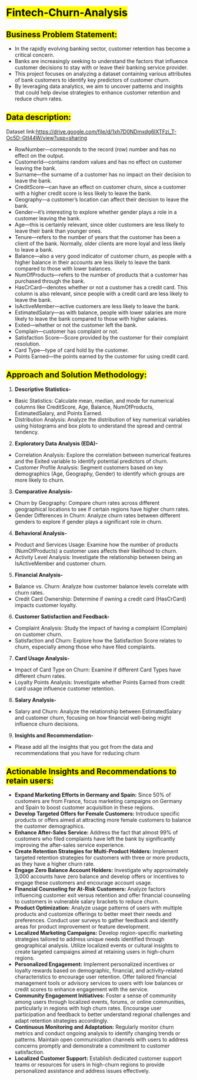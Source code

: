 # <mark>Fintech-Churn-Analysis</mark>

## <mark>Business Problem Statement:</mark>

- In the rapidly evolving banking sector, customer retention has become a critical concern.
- Banks are increasingly seeking to understand the factors that influence customer decisions to stay with or leave their banking service provider.
- This project focuses on analyzing a dataset containing various attributes of bank customers to identify key predictors of customer churn.
- By leveraging data analytics, we aim to uncover patterns and insights that could help devise strategies to enhance customer retention and reduce churn rates.

## <mark>Data description:</mark>

Dataset link:https://drive.google.com/file/d/1xh7D0NDmxdg6IXTFzi_T-Oc5D-GtI44W/view?usp=sharing

- RowNumber—corresponds to the record (row) number and has no effect on the output.
- CustomerId—contains random values and has no effect on customer leaving the bank.
- Surname—the surname of a customer has no impact on their decision to leave the bank.
- CreditScore—can have an effect on customer churn, since a customer with a higher credit score is less likely to leave the bank.
- Geography—a customer’s location can affect their decision to leave the bank.
- Gender—it’s interesting to explore whether gender plays a role in a customer leaving the bank.
- Age—this is certainly relevant, since older customers are less likely to leave their bank than younger ones.
- Tenure—refers to the number of years that the customer has been a client of the bank. Normally, older clients are more loyal and less likely to leave a bank.
- Balance—also a very good indicator of customer churn, as people with a higher balance in their accounts are less likely to leave the bank compared to those with lower balances.
- NumOfProducts—refers to the number of products that a customer has purchased through the bank.
- HasCrCard—denotes whether or not a customer has a credit card. This column is also relevant, since people with a credit card are less likely to leave the bank.
- IsActiveMember—active customers are less likely to leave the bank.
- EstimatedSalary—as with balance, people with lower salaries are more likely to leave the bank compared to those with higher salaries.
- Exited—whether or not the customer left the bank.
- Complain—customer has complaint or not.
- Satisfaction Score—Score provided by the customer for their complaint resolution.
- Card Type—type of card hold by the customer.
- Points Earned—the points earned by the customer for using credit card.

## <mark>Approach and Solution Methodology:</mark>

1. **Descriptive Statistics-**
- Basic Statistics: Calculate mean, median, and mode for numerical columns like CreditScore, Age, Balance, NumOfProducts, EstimatedSalary, and Points Earned.
- Distribution Analysis: Analyze the distribution of key numerical variables using histograms and box plots to understand the spread and central tendency.

2. **Exploratory Data Analysis (EDA)-**
- Correlation Analysis: Explore the correlation between numerical features and the Exited variable to identify potential predictors of churn.
- Customer Profile Analysis: Segment customers based on key demographics (Age, Geography, Gender) to identify which groups are more likely to churn.

3. **Comparative Analysis-**
- Churn by Geography: Compare churn rates across different geographical locations to see if certain regions have higher churn rates.
- Gender Differences in Churn: Analyze churn rates between different genders to explore if gender plays a significant role in churn.

4. **Behavioral Analysis-**
- Product and Services Usage: Examine how the number of products (NumOfProducts) a customer uses affects their likelihood to churn.
- Activity Level Analysis: Investigate the relationship between being an IsActiveMember and customer churn.

5. **Financial Analysis-**
- Balance vs. Churn: Analyze how customer balance levels correlate with churn rates.
- Credit Card Ownership: Determine if owning a credit card (HasCrCard) impacts customer loyalty.

6. **Customer Satisfaction and Feedback-**
- Complaint Analysis: Study the impact of having a complaint (Complain) on customer churn.
- Satisfaction and Churn: Explore how the Satisfaction Score relates to churn, especially among those who have filed complaints.

7. **Card Usage Analysis-**
- Impact of Card Type on Churn: Examine if different Card Types have different churn rates.
- Loyalty Points Analysis: Investigate whether Points Earned from credit card usage influence customer retention.

8. **Salary Analysis-**
- Salary and Churn: Analyze the relationship between EstimatedSalary and customer churn, focusing on how financial well-being might influence churn decisions.

9. **Insights and Recommendation-**
- Please add all the insights that you got from the data and recommendations that you have for reducing churn

## <mark>Actionable Insights and Recommendations to retain users:</mark>

- **Expand Marketing Efforts in Germany and Spain:** Since 50% of customers are from France, focus marketing campaigns on Germany and Spain to boost customer acquisition in these regions.
- **Develop Targeted Offers for Female Customers:** Introduce specific products or offers aimed at attracting more female customers to balance the customer demographics.
- **Enhance After-Sales Service:** Address the fact that almost 99% of customers who filed complaints have left the bank by significantly improving the after-sales service experience.
- **Create Retention Strategies for Multi-Product Holders:** Implement targeted retention strategies for customers with three or more products, as they have a higher churn rate.
- **Engage Zero Balance Account Holders:** Investigate why approximately 3,000 accounts have zero balance and develop offers or incentives to engage these customers and encourage account usage.
- **Financial Counseling for At-Risk Customers:** Analyze factors influencing customer exit versus retention and offer financial counseling to customers in vulnerable salary brackets to reduce churn.
- **Product Optimization:** Analyze usage patterns of users with multiple products and customize offerings to better meet their needs and preferences. Conduct user surveys to gather feedback and identify areas for product improvement or feature development.
- **Localized Marketing Campaigns:** Develop region-specific marketing strategies tailored to address unique needs identified through geographical analysis. Utilize localized events or cultural insights to create targeted campaigns aimed at retaining users in high-churn regions.
- **Personalized Engagement:** Implement personalized incentives or loyalty rewards based on demographic, financial, and activity-related characteristics to encourage user retention. Offer tailored financial management tools or advisory services to users with low balances or credit scores to enhance engagement with the service.
- **Community Engagement Initiatives:** Foster a sense of community among users through localized events, forums, or online communities, particularly in regions with high churn rates. Encourage user participation and feedback to better understand regional challenges and adapt retention strategies accordingly.
- **Continuous Monitoring and Adaptation:** Regularly monitor churn metrics and conduct ongoing analysis to identify changing trends or patterns. Maintain open communication channels with users to address concerns promptly and demonstrate a commitment to customer satisfaction.
- **Localized Customer Support:** Establish dedicated customer support teams or resources for users in high-churn regions to provide personalized assistance and address issues effectively.
